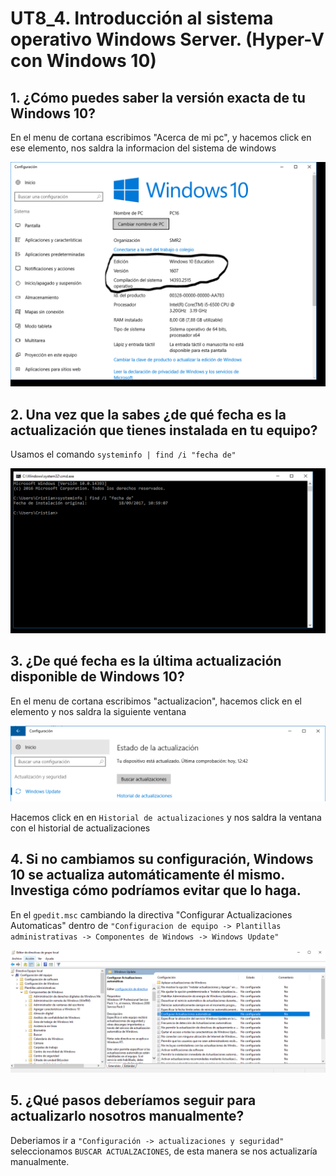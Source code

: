 # UT8_4. Introducción al sistema operativo Windows Server. (Hyper-V con Windows 10)

## 1. ¿Cómo puedes saber la versión exacta de tu Windows 10?

En el menu de cortana escribimos "Acerca de mi pc", y hacemos click en ese elemento, nos saldra la informacion del sistema de windows

![imagen](./capturas/captura1.png)

## 2. Una vez que la sabes ¿de qué fecha es la actualización que tienes instalada en tu equipo?

Usamos el comando `systeminfo | find /i "fecha de"`

![imagen](./capturas/captura2.png)

## 3. ¿De qué fecha es la última actualización disponible de Windows 10?

En el menu de cortana escribimos "actualizacion", hacemos click en el elemento y nos saldra la siguiente ventana

![imagen](./capturas/captura3.png)

Hacemos click en en `Historial de actualizaciones` y nos saldra la ventana con el historial de actualizaciones

## 4. Si no cambiamos su configuración, Windows 10 se actualiza automáticamente él mismo. Investiga cómo podríamos evitar que lo haga.

En el `gpedit.msc` cambiando la directiva "Configurar Actualizaciones Automaticas" dentro de `"Configuracion de equipo -> Plantillas administrativas -> Componentes de Windows -> Windows Update"`

![imagen](./capturas/captura4.png)

## 5. ¿Qué pasos deberíamos seguir para actualizarlo nosotros manualmente?

Deberiamos ir a `"Configuración -> actualizaciones y seguridad"` seleccionamos `BUSCAR ACTUALZACIONES`, de esta manera se nos actualizaría manualmente.